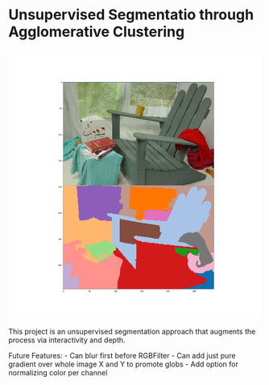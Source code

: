 # Unsupervised Segmentatio through Agglomerative Clustering

![Example Segmentation](doc_imgs/Figure_1.png)

This project is an unsupervised segmentation approach that augments the process via interactivity and depth.

Future Features:
	-  Can blur first before RGBFilter
	-  Can add just pure gradient over whole image X and Y to promote globs
	-  Add option for normalizing color per channel
